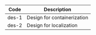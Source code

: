 | Code  | Description                 |
|-------|-----------------------------|
| des-1 | Design for containerization |
| des-2 | Design for localization     |


